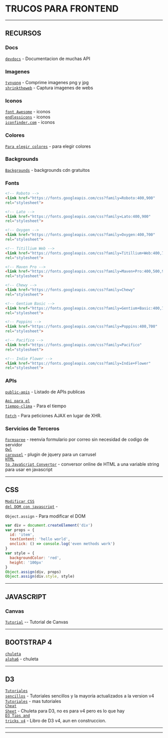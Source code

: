 # TRUCOS PARA FRONTEND

---

## RECURSOS

### Docs

<code>[devdocs](http://devdocs.io)</code> - Documentacion de muchas API  

### Imagenes

<code>[tynypng](http://tinypng.com)</code> - Comprime imagenes png y jpg  
<code>[shrinktheweb](http://shrinktheweb.com)</code> - Captura imagenes de webs  

### Iconos

<code>[font Awesome](http://fontawesome.io)</code> - iconos  
<code>[endlessicons](http://endlessicons.com)</code> - iconos  
<code>[iconfinder.com](http://iconfinder.com)</code> - iconos  

### Colores

<code>[Para elegir colores](http://color-hex.com)</code> - para elegir colores  

### Backgrounds

<code>[Backgrounds](https://www.google.es/search?q=free+cdn+repeating+backgrounds&oq=free+cdn+repeating+backgrounds&gs_l=serp.3...25751.26160.0.26652.4.4.0.0.0.0.107.392.2j2.4.0....0...1.1.64.serp..0.3.307...0i19k1j0i13i30i19k1j0i13i5i30i19k1j30i10k1.qaO8MU13Hm0)</code> - backgrounds cdn gratuitos  

### Fonts

```html
<!-- Roboto -->
<link href="https://fonts.googleapis.com/css?family=Roboto:400,900"  
rel="stylesheet">

<!-- Lato -->
<link href="https://fonts.googleapis.com/css?family=Lato:400,900"
rel="stylesheet">

<!-- Oxygen -->
<link href="https://fonts.googleapis.com/css?family=Oxygen:400,700"
rel="stylesheet">

<!-- Titillium Web -->
<link href="https://fonts.googleapis.com/css?family=Titillium+Web:400,700"
rel="stylesheet">

<!-- Maven Pro -->
<link href="https://fonts.googleapis.com/css?family=Maven+Pro:400,500,900"
rel="stylesheet">

<!-- Chewy -->
<link href="https://fonts.googleapis.com/css?family=Chewy"
rel="stylesheet">

<!-- Gentium Basic -->
<link href="https://fonts.googleapis.com/css?family=Gentium+Basic:400,700"
rel="stylesheet">  

<!-- Poppins -->
<link href="https://fonts.googleapis.com/css?family=Poppins:400,700"
rel="stylesheet"> 

<!-- Pacifico -->
<link href="https://fonts.googleapis.com/css?family=Pacifico"
rel="stylesheet">

<!-- Indie Flower -->
<link href="https://fonts.googleapis.com/css?family=Indie+Flower"
rel="stylesheet"> 
```

### APIs

<code>[public-apis](https://github.com/toddmotto/public-apis)</code> - Listado de APIs publicas  


<code>[Api para el tiempo-clima](https://darksky.net/dev/account)</code> - Para el tiempo  

<code>[Fetch](https://developer.microsoft.com/en-us/microsoft-edge/platform/documentation/dev-guide/performance/fetch-API/)</code> - Para peticiones AJAX en lugar de XHR.  


### Servicios de Terceros

<code>[Formspree](http://formspree.io)</code> - reenvia formulario por correo sin necesidad de codigo de servidor  
<code>[Owl carousel](http://owlgraphic.com/owlcarousel)</code> - plugin de jquery para un carrusel  
<code>[HTML to JavaScript Convertor](http://www.accessify.com/tools-and-wizards/developer-tools/html-javascript-convertor/)</code> - conversor online de HTML a una variable string para usar en javascript  

---

## CSS

<code>[Modificar CSS del DOM con javascript](http://www.w3schools.com/jsref/dom_obj_style.asp)</code> -

`Object.assign` - Para modificar el DOM  

```js
var div = document.createElement('div')
var props = {
  id: 'item',
  textContent: 'hello world',
  onclick: () => console.log('even methods work')
}
var style = {
  backgroundColor: 'red',
  height: '100px'
}
Object.assign(div, props)
Object.assign(div.style, style)
```

---

## JAVASCRIPT

### Canvas

<code>[Tutorial](http://joshondesign.com/p/books/canvasdeepdive/toc.html)</code> -- Tutorial de Canvas

---

## BOOTSTRAP 4

<code>[chuleta alpha6](https://hackerthemes.com/bootstrap-cheatsheet/)</code> - chuleta  

---

## D3  

<code>[Tutoriales sencillos](https://bl.ocks.org/d3noob)</code> - Tutoriales sencillos y la mayoria actualizados a la version v4  
<code>[Tutoriales](https://github.com/d3/d3/wiki/Tutorials)</code> -  mas tutoriales   
<code>[Cheat Sheet](http://www.jeromecukier.net/wp-content/uploads/2012/10/d3-cheat-sheet.pdf)</code> -  Chuleta para D3, no es para v4 pero es lo que hay  
<code>[D3 Tips and tricks v4](https://leanpub.com/d3-t-and-t-v4/read)</code> - Libro de D3 v4, aun en construccion.  

---






---
